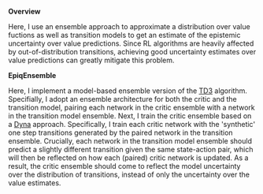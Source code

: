 **Overview**

Here, I use an ensemble approach to approximate a distribution over value fuctions as well as transition models to get an estimate of the epistemic uncertainty over value predictions.
Since RL algorithms are heavily affected by out-of-distribution transitions, achieving good uncertainty estimates over value predictions can greatly mitigate this problem. 

**EpiqEnsemble**

Here, I implement a model-based ensemble version of the [TD3](https://arxiv.org/abs/1802.09477) algorithm. 
Specifially, I adopt an ensemble architecture for both the critic and the transition model, pairing each network in the critic ensemble with a network in the transition model ensemble. 
Next, I train the critic ensemble based on a [Dyna](https://www.sciencedirect.com/science/article/abs/pii/B9781558601413500304) approach.
Specifically, I train each critic network with the 'synthetic' one step transitions generated by the paired network in the transition ensemble. 
Crucially, each network in the transition model ensemble should predict a slightly different transition given the same state-action pair, which will then be reflected on how each (paired) critic network is updated.
As a result, the critic ensemble should come to reflect the model uncertainty over the distribution of transitions, instead of only the uncertainty over the value estimates.
